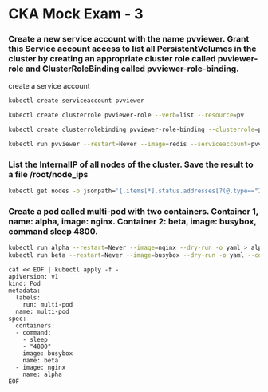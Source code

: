 # CKA Mock Exam - 3

### Create a new service account with the name pvviewer. Grant this Service account access to list all PersistentVolumes in the cluster by creating an appropriate cluster role called pvviewer-role and ClusterRoleBinding called pvviewer-role-binding.

create a service account
```bash
kubectl create serviceaccount pvviewer
```

```bash
kubectl create clusterrole pvviewer-role --verb=list --resource=pv
```

```bash
kubectl create clusterrolebinding pvviewer-role-binding --clusterrole=pvviewer-role --serviceaccount=default:pvviewer
```

```bash
kubectl run pvviewer --restart=Never --image=redis --serviceaccount=pvviewer
```

### List the InternalIP of all nodes of the cluster. Save the result to a file /root/node_ips

```bash
kubectl get nodes -o jsonpath='{.items[*].status.addresses[?(@.type=="InternalIP")].address}' > /root/node_ips
```

### Create a pod called multi-pod with two containers. Container 1, name: alpha, image: nginx. Container 2: beta, image: busybox, command sleep 4800.

```bash
kubectl run alpha --restart=Never --image=nginx --dry-run -o yaml > alpha.yaml
kubectl run beta --restart=Never --image=busybox --dry-run -o yaml --command -- sleep 4800 > beta.yaml
```
```
cat << EOF | kubectl apply -f -
apiVersion: v1
kind: Pod
metadata:
  labels:
    run: multi-pod
  name: multi-pod
spec:
  containers:
  - command:
    - sleep
    - "4800"
    image: busybox
    name: beta
  - image: nginx
    name: alpha
EOF
```





